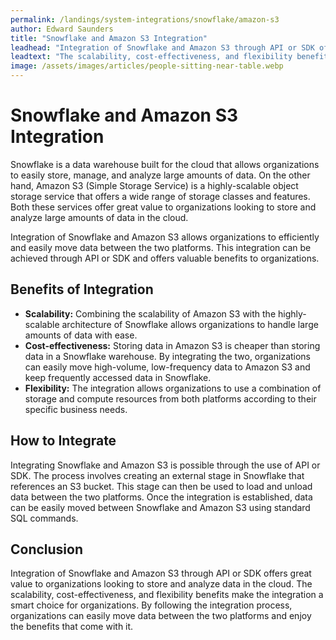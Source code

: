 ```yaml
---
permalink: /landings/system-integrations/snowflake/amazon-s3
author: Edward Saunders
title: "Snowflake and Amazon S3 Integration"
leadhead: "Integration of Snowflake and Amazon S3 through API or SDK offers great value to organizations looking to store and analyze data in the cloud"
leadtext: "The scalability, cost-effectiveness, and flexibility benefits make the integration a smart choice for organizations. By following the integration process, organizations can easily move data between the two platforms and enjoy the benefits that come with it."
image: /assets/images/articles/people-sitting-near-table.webp
---
```

<div class="arttext">	<h1>Snowflake and Amazon S3 Integration</h1>
	<p>Snowflake is a data warehouse built for the cloud that allows organizations to easily store, manage, and analyze large amounts of data. On the other hand, Amazon S3 (Simple Storage Service) is a highly-scalable object storage service that offers a wide range of storage classes and features. Both these services offer great value to organizations looking to store and analyze large amounts of data in the cloud.</p>
	<p>Integration of Snowflake and Amazon S3 allows organizations to efficiently and easily move data between the two platforms. This integration can be achieved through API or SDK and offers valuable benefits to organizations.</p>
	<h2>Benefits of Integration</h2>
	<ul>
		<li><strong>Scalability:</strong> Combining the scalability of Amazon S3 with the highly-scalable architecture of Snowflake allows organizations to handle large amounts of data with ease.</li>
		<li><strong>Cost-effectiveness:</strong> Storing data in Amazon S3 is cheaper than storing data in a Snowflake warehouse. By integrating the two, organizations can easily move high-volume, low-frequency data to Amazon S3 and keep frequently accessed data in Snowflake.</li>
		<li><strong>Flexibility:</strong> The integration allows organizations to use a combination of storage and compute resources from both platforms according to their specific business needs. </li>
	</ul>
	<h2>How to Integrate</h2>
	<p>Integrating Snowflake and Amazon S3 is possible through the use of API or SDK. The process involves creating an external stage in Snowflake that references an S3 bucket. This stage can then be used to load and unload data between the two platforms. Once the integration is established, data can be easily moved between Snowflake and Amazon S3 using standard SQL commands.</p>
	<h2>Conclusion</h2>
	<p>Integration of Snowflake and Amazon S3 through API or SDK offers great value to organizations looking to store and analyze data in the cloud. The scalability, cost-effectiveness, and flexibility benefits make the integration a smart choice for organizations. By following the integration process, organizations can easily move data between the two platforms and enjoy the benefits that come with it.</p>
</div>